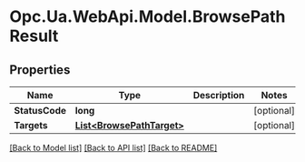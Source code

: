 # Opc.Ua.WebApi.Model.BrowsePathResult

## Properties

Name | Type | Description | Notes
------------ | ------------- | ------------- | -------------
**StatusCode** | **long** |  | [optional] 
**Targets** | [**List&lt;BrowsePathTarget&gt;**](BrowsePathTarget.md) |  | [optional] 

[[Back to Model list]](../README.md#documentation-for-models) [[Back to API list]](../README.md#documentation-for-api-endpoints) [[Back to README]](../README.md)

